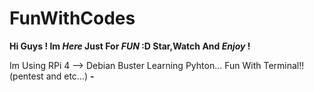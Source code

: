 # FunWithCodes
**Hi Guys ! Im _Here_ Just For _FUN_ :D 
Star,Watch And _Enjoy_ !**


Im Using RPi 4 --> Debian Buster
Learning Pyhton...
Fun With Terminal!!(pentest and etc...)
***-***
